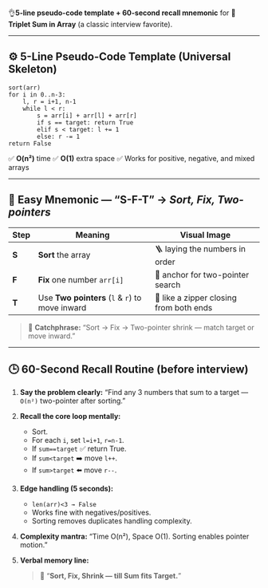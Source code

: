 👌**5-line pseudo-code template + 60-second recall mnemonic** for
🧩 **Triplet Sum in Array** (a classic interview favorite).

---

## ⚙️ 5-Line Pseudo-Code Template (Universal Skeleton)

```
sort(arr)
for i in 0..n-3:
    l, r = i+1, n-1
    while l < r:
        s = arr[i] + arr[l] + arr[r]
        if s == target: return True
        elif s < target: l += 1
        else: r -= 1
return False
```

✅ **O(n²)** time
✅ **O(1)** extra space
✅ Works for positive, negative, and mixed arrays

---

## 🧠 Easy Mnemonic — “**S-F-T**” → *Sort, Fix, Two-pointers*

| Step  | Meaning                                         | Visual Image                            |
| ----- | ----------------------------------------------- | --------------------------------------- |
| **S** | **Sort** the array                              | 🪜 laying the numbers in order          |
| **F** | **Fix** one number `arr[i]`                     | 🎯 anchor for two-pointer search        |
| **T** | Use **Two pointers** (`l` & `r`) to move inward | 🔁 like a zipper closing from both ends |

> 💭 **Catchphrase:**
> “Sort → Fix → Two-pointer shrink — match target or move inward.”

---

## 🕒 60-Second Recall Routine (before interview)

1. **Say the problem clearly:**
   “Find any 3 numbers that sum to a target — `O(n²)` two-pointer after sorting.”

2. **Recall the core loop mentally:**

   * Sort.
   * For each `i`, set `l=i+1`, `r=n-1`.
   * If `sum==target` ✅ return True.
   * If `sum<target` ➡️ move `l++`.
   * If `sum>target` ⬅️ move `r--`.

3. **Edge handling (5 seconds):**

   * `len(arr)<3 → False`
   * Works fine with negatives/positives.
   * Sorting removes duplicates handling complexity.

4. **Complexity mantra:**
   “Time O(n²), Space O(1). Sorting enables pointer motion.”

5. **Verbal memory line:**

   > 🧩 “**Sort, Fix, Shrink — till Sum fits Target.**”

